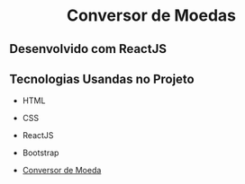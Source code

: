<h1 align="center">Conversor de Moedas</h1>
<h2>Desenvolvido com ReactJS</h2>

## Tecnologias Usandas no Projeto
- HTML
- CSS
- ReactJS
- Bootstrap
 

- [Conversor de Moeda](https://naughty-knuth-91a450.netlify.app/)
